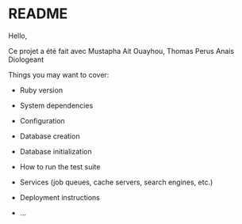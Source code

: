 # README


Hello, 


Ce projet a été fait avec Mustapha Ait Ouayhou, Thomas Perus Anais Diologeant

Things you may want to cover:

* Ruby version

* System dependencies

* Configuration

* Database creation

* Database initialization

* How to run the test suite

* Services (job queues, cache servers, search engines, etc.)

* Deployment instructions

* ...
